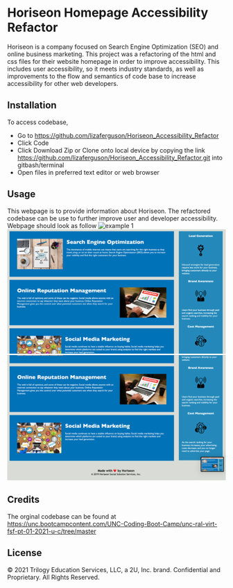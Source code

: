 # Horiseon Homepage Accessibility Refactor
Horiseon is a company focused on Search Engine Optimization (SEO) and online business marketing. This project was a refactoring of the html and css files for their website homepage in order to improve accessibility. This includes user accessibility, so it meets industry standards, as well as improvements to the flow and semantics of code base to increase accessibility for other web developers.

## Installation
To access codebase,
  * Go to https://github.com/lizaferguson/Horiseon_Accessibility_Refactor
  * Click Code
  * Click Download Zip or Clone onto local device by copying the link https://github.com/lizaferguson/Horiseon_Accessibility_Refactor.git into gitbash/terminal
  * Open files in preferred text editor or web browser

## Usage
This webpage is to provide information about Horiseon. The refactored codebase can be use to further improve user and developer accessibility. Webpage should look as follow ![example 1](assets/images/horiseon_1.png) ![example 2](assets/images/horiseon_2.png) ![example 3](assets/images/horiseon_3.png)

## Credits
The orginal codebase can be found at https://unc.bootcampcontent.com/UNC-Coding-Boot-Camp/unc-ral-virt-fsf-pt-01-2021-u-c/tree/master

## License
© 2021 Trilogy Education Services, LLC, a 2U, Inc. brand. Confidential and Proprietary. All Rights Reserved.
